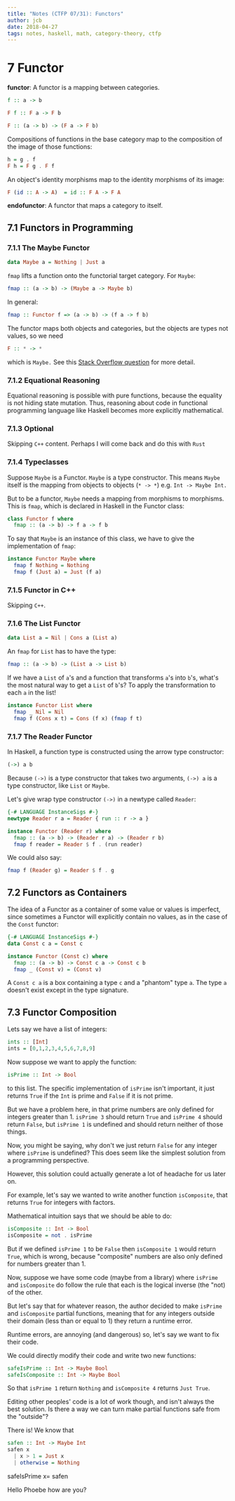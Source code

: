 ```yaml
---
title: "Notes (CTFP 07/31): Functors"
author: jcb
date: 2018-04-27
tags: notes, haskell, math, category-theory, ctfp
---
```


# 7 Functor

**functor**: A functor is a mapping between categories.

```haskell
f :: a -> b

F f :: F a -> F b

F :: (a -> b) -> (F a -> F b)
```

Compositions of functions in the base category map to the composition of
the image of those functions:

```haskell
h = g . f
F h = F g . F f
```

An object's identity morphisms map to the identity morphisms of its image:

```haskell
F (id :: A -> A)  = id :: F A -> F A
```

**endofunctor**: A functor that maps a category to itself.

## 7.1 Functors in Programming

### 7.1.1 The Maybe Functor

```haskell
data Maybe a = Nothing | Just a
```

`fmap` lifts a function onto the functorial target category. For `Maybe`:

```haskell
fmap :: (a -> b) -> (Maybe a -> Maybe b)
```

In general:

```haskell
fmap :: Functor f => (a -> b) -> (f a -> f b)
```

The functor maps both objects and categories, but the objects are types
not values, so we need

```haskell
F :: * -> *
```

which is `Maybe.` See this [Stack Overflow question](https://stackoverflow.com/questions/33441140/why-is-pure-only-required-for-applicative-and-not-already-for-functor?utm_medium=organic&utm_source=google_rich_qa&utm_campaign=google_rich_qa)
for more detail.

### 7.1.2 Equational Reasoning

Equational reasoning is possible with pure functions, because the equality is
not hiding state mutation. Thus, reasoning about code in functional programming
language like Haskell becomes more explicitly mathematical.

### 7.1.3 Optional

Skipping `C++` content. Perhaps I will come back and do this with `Rust`

### 7.1.4 Typeclasses

Suppose `Maybe` is a Functor. `Maybe` is a type constructor. This means `Maybe`
itself is the mapping from objects to objects (`* -> *`) e.g. `Int -> Maybe Int.`

But to be a functor, `Maybe` needs a mapping from morphisms to morphisms. This
is `fmap`, which is declared in Haskell in the Functor class:

```haskell
class Functor f where
  fmap :: (a -> b) -> f a -> f b
```

To say that `Maybe` is an instance of this class, we have to give the
implementation of `fmap`:

```haskell
instance Functor Maybe where
  fmap f Nothing = Nothing
  fmap f (Just a) = Just (f a)
```

### 7.1.5 Functor in C++

Skipping `C++`.

### 7.1.6 The List Functor

```haskell
data List a = Nil | Cons a (List a)
```

An `fmap` for `List` has to have the type:

```haskell
fmap :: (a -> b) -> (List a -> List b)
```

If we have a `List` of `a`'s and a function that transforms `a`'s into `b`'s, what's the most natural way to get a `List` of `b`'s? To apply the transformation to each `a` in the list!

```haskell
instance Functor List where
  fmap _ Nil = Nil
  fmap f (Cons x t) = Cons (f x) (fmap f t)
```

### 7.1.7 The Reader Functor

In Haskell, a function type is constructed using the arrow type constructor:

```haskell
(->) a b
```

Because `(->)` is a type constructor that takes two arguments, `(->) a` is a
type constructor, like `List` or `Maybe`.

Let's give wrap type constructor `(->)` in a newtype called `Reader`:

```haskell
{-# LANGUAGE InstanceSigs #-}
newtype Reader r a = Reader { run :: r -> a }

instance Functor (Reader r) where
  fmap :: (a -> b) -> (Reader r a) -> (Reader r b)
  fmap f reader = Reader $ f . (run reader)
```

We could also say:

```haskell
fmap f (Reader g) = Reader $ f . g
```
## 7.2 Functors as Containers

The idea of a Functor as a container of some value or values is imperfect,
since sometimes a Functor will explicitly contain no values, as in the
case of the `Const` functor:

```haskell
{-# LANGUAGE InstanceSigs #-}
data Const c a = Const c

instance Functor (Const c) where
  fmap :: (a -> b) -> Const c a -> Const c b
  fmap _ (Const v) = (Const v)
```

A `Const c a` is a box containing a type `c` and a "phantom" type `a`. The
type `a` doesn't exist except in the type signature.

## 7.3 Functor Composition

Lets say we have a list of integers:

```haskell
ints :: [Int]
ints = [0,1,2,3,4,5,6,7,8,9]
```

Now suppose we want to apply the function:

```haskell
isPrime :: Int -> Bool
```
to this list. The specific implementation of `isPrime` isn't important,
it just returns `True` if the `Int` is prime and `False` if it is not
prime.

But we have a problem here, in that prime numbers are only defined for
integers greater than 1. `isPrime 3` should return `True` and `isPrime 4`
should return `False`, but `isPrime 1` is undefined and should return neither
of those things.

Now, you might be saying, why don't we just return `False` for any integer where
`isPrime` is undefined? This does seem like the simplest solution from
a programming perspective.

However, this solution could actually generate a lot of headache for us later on.

For example, let's say we wanted to write another function `isComposite`,
that returns `True` for integers with factors.

Mathematical intuition says that we should be able to do:

```haskell
isComposite :: Int -> Bool
isComposite = not . isPrime
```

But if we defined `isPrime 1` to be `False` then `isComposite 1` would return
`True`, which is wrong, because "composite" numbers are also only defined
for numbers greater than 1.

Now, suppose we have some code (maybe from a library) where `isPrime` and
`isComposite` do follow the rule that each is the logical inverse (the "not)
of the other.

But let's say that for whatever reason, the author decided to make `isPrime`
and `isComposite` partial functions, meaning that for any integers outside
their domain (less than or equal to 1) they return a runtime error.

Runtime errors, are annoying (and dangerous) so, let's say we want to fix their
code.

We could directly modify their code and write two new functions:

```haskell
safeIsPrime :: Int -> Maybe Bool
safeIsComposite :: Int -> Maybe Bool
```

So that `isPrime 1` return `Nothing` and `isComposite 4` returns `Just True`.

Editing other peoples' code is a lot of work though, and isn't always the
best solution. Is there a way we can turn make partial functions safe from
the "outside"?

There is! We know that

```haskell
safen :: Int -> Maybe Int
safen x
  | x > 1 = Just x
  | otherwise = Nothing
```

safeIsPrime x= safen

Hello Phoebe how are you?
